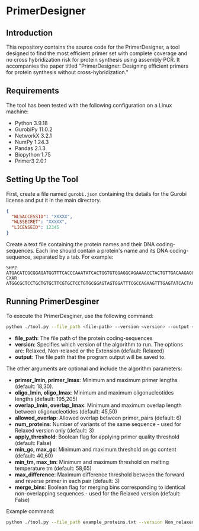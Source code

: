 
# PrimerDesigner

## Introduction

This repository contains the source code for the PrimerDesigner, a tool designed to find the most efficient primer set with complete coverage and no cross hybridization risk for protein synthesis using assembly PCR. It accompanies the paper titled "PrimerDesigner: Designing efficient primers for protein synthesis without cross-hybridization."

## Requirements

The tool has been tested with the following configuration on a Linux machine:
- Python 3.9.18
- GurobiPy 11.0.2
- NetworkX 3.2.1
- NumPy 1.24.3
- Pandas 2.1.3
- Biopython 1.75
- Primer3 2.0.1


## Setting Up the Tool

First, create a file named `gurobi.json` containing the details for the Gurobi license and put it in the main directory.

```json
{
  "WLSACCESSID": "XXXXX",
  "WLSSECRET": "XXXXX",
  "LICENSEID": 12345
}
```

Create a text file containing the protein names and their DNA coding-sequences. Each line should contain a protein's name and its DNA coding-sequence, separated by a tab. For example: 

```text
SHP2  ATGACATCGCGGAGATGGTTTCACCCAAATATCACTGGTGTGGAGGCAGAAAACCTACTGTTGACAAGAGGAGT....
CXAR  ATGGCGCTCCTGCTGTGCTTCGTGCTCCTGTGCGGAGTAGTGGATTTCGCCAGAAGTTTGAGTATCACTACTCC....
```

## Running PrimerDesginer

To execute the PrimerDesginer, use the following command:

```bash
python ./tool.py --file_path <file-path> --version <version> --output <output-file>
```
- **file_path**: The file path of the protein coding-sequences
- **version**: Specifies which version of the algorithm to run. The options are: Relaxed, Non-relaxed or the Extension (default: Relaxed)
- **output**: The file path that the program output will be saved to.
  
The other arguments are optional and include the algorithm parameters:

- **primer_lmin, primer_lmax**: Minimum and maximum primer lengths (default: 18,30).
- **oligo_lmin, oligo_lmax**: Minimum and maximum oligonucleotides lengths (default: 195,205)
- **overlap_lmin, overlap_lmax**: Minimum and maximum overlap length between oligonucleotides  (default: 45,50)
- **allowed_overlap**: Allowed overlap between primer_pairs (default: 6)
- **num_proteins**: Number of variants of the same sequence - used for Relaxed version only (default: 3)
- **apply_threshold**: Boolean flag for applying primer quality threshold (default: False)
- **min_gc, max_gc**: Minimum and maximum threshold on gc content (default: 40,60)
- **min_tm, max_tm**: Minimum and maximum threshold on melting temperature tm (default: 58,65)
- **max_difference**: Maximum difference threshold between the forward and reverse primer in each pair (default: 3)
- **merge_bins**: Boolean flag for merging bins corresponding to identical non-overlapping sequences - used for the Relaxed version (default: False)


Example command:
```bash
python ./tool.py --file_path example_proteins.txt --version Non_relaxed --output run_output --primer_lmin 20 --primer_lamx 26 --oligo_lmin 180 --oligo_lmax 200
```


